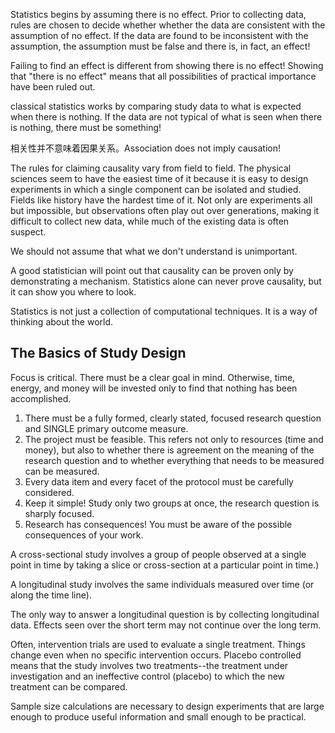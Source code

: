 Statistics begins by assuming there is no effect.
Prior to collecting data, rules are chosen to decide whether whether the data are consistent with the assumption of no effect.
If the data are found to be inconsistent with the assumption, the assumption must be false and there is, in fact, an effect!

Failing to find an effect is different from showing there is no effect!
Showing that "there is no effect" means that all possibilities of practical importance have been ruled out.

classical statistics works by comparing study data to what is expected when there is nothing.
If the data are not typical of what is seen when there is nothing, there must be something!

相关性并不意味着因果关系。Association does not imply causation!

The rules for claiming causality vary from field to field.
The physical sciences seem to have the easiest time of it because it is easy to design experiments in which a single component can be isolated and studied.
Fields like history have the hardest time of it. Not only are experiments all but impossible, but observations often play out over generations, making it difficult to collect new data, while much of the existing data is often suspect.

We should not assume that what we don't understand is unimportant.

A good statistician will point out that causality can be proven only by demonstrating a mechanism. Statistics alone can never prove causality, but it can show you where to look.

Statistics is not just a collection of computational techniques. It is a way of thinking about the world.

## The Basics of Study Design

Focus is critical. There must be a clear goal in mind. Otherwise, time, energy, and money will be invested only to find that nothing has been accomplished.

1. There must be a fully formed, clearly stated, focused research question and SINGLE primary outcome measure.
2. The project must be feasible. This refers not only to resources (time and money), but also to whether there is agreement on the meaning of the research question and to whether everything that needs to be measured can be measured.
3. Every data item and every facet of the protocol must be carefully considered.
4. Keep it simple! Study only two groups at once, the research question is sharply focused.
5. Research has consequences! You must be aware of the possible consequences of your work.

A cross-sectional study involves a group of people observed at a single point in time by taking a slice or cross-section at a particular point in time.)

A longitudinal study involves the same individuals measured over time (or along the time line).

The only way to answer a longitudinal question is by collecting longitudinal data.
Effects seen over the short term may not continue over the long term.

Often, intervention trials are used to evaluate a single treatment. Things change even when no specific intervention occurs.
Placebo controlled means that the study involves two treatments--the treatment under investigation and an ineffective control (placebo) to which the new treatment can be compared.

Sample size calculations are necessary to design experiments that are large enough to produce useful information and small enough to be practical.
